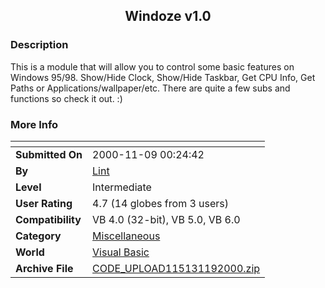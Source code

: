 ﻿<div align="center">

## Windoze v1\.0


</div>

### Description

This is a module that will allow you to control some basic features on Windows 95/98. Show/Hide Clock, Show/Hide Taskbar, Get CPU Info, Get Paths or Applications/wallpaper/etc. There are quite a few subs and functions so check it out. :)
 
### More Info
 


<span>             |<span>
---                |---
**Submitted On**   |2000-11-09 00:24:42
**By**             |[Lint](https://github.com/Planet-Source-Code/PSCIndex/blob/master/ByAuthor/lint.md)
**Level**          |Intermediate
**User Rating**    |4.7 (14 globes from 3 users)
**Compatibility**  |VB 4\.0 \(32\-bit\), VB 5\.0, VB 6\.0
**Category**       |[Miscellaneous](https://github.com/Planet-Source-Code/PSCIndex/blob/master/ByCategory/miscellaneous__1-1.md)
**World**          |[Visual Basic](https://github.com/Planet-Source-Code/PSCIndex/blob/master/ByWorld/visual-basic.md)
**Archive File**   |[CODE\_UPLOAD115131192000\.zip](https://github.com/Planet-Source-Code/lint-windoze-v1-0__1-12668/archive/master.zip)








